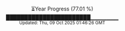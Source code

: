 <p align="center">
⏳Year Progress (77.01 %) <br>
███████████████████████▁▁▁▁▁▁▁ <br>
<sub>Updated: Thu, 09 Oct 2025 01:46:26 GMT</sub>
</p>

